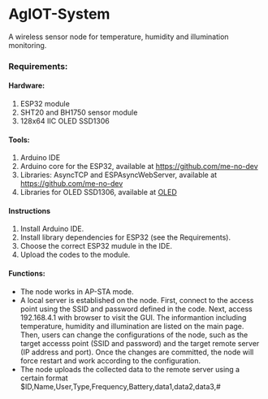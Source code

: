 # AgIOT-System
A wireless sensor node for temperature, humidity and illumination monitoring.
### Requirements:
#### Hardware:
1. ESP32 module
2. SHT20 and BH1750 sensor module
3. 128x64 IIC OLED SSD1306

#### Tools:
1. Arduino IDE
2. Arduino core for the ESP32, available at https://github.com/me-no-dev
3. Libraries: AsyncTCP and ESPAsyncWebServer, available at https://github.com/me-no-dev
4. Libraries for OLED SSD1306, available at [OLED](OLED/)

#### Instructions
1. Install Arduino IDE.
2. Install library dependencies for ESP32 (see the Requirements).
3. Choose the correct ESP32 mudule in the IDE.
4. Upload the codes to the module.

#### Functions:
- The node works in AP-STA mode.
- A local server is established on the node. First, connect to the access point using the SSID and password defined in the code. Next, access 192.168.4.1 with browser to visit the GUI. The informantion including temperature, humidity and illumination are listed on the main page. Then, users can change the configurations of the node, such as the target accesss point (SSID and password) and the target remote server (IP address and port). Once the changes are committed, the node will force restart and work according to the configuration. 
- The node uploads the collected data to the remote server using a certain format $ID,Name,User,Type,Frequency,Battery,data1,data2,data3,#
